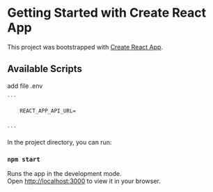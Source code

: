 # Getting Started with Create React App

This project was bootstrapped with [Create React App](https://github.com/elhaqeeem/elhaqeeem.github.io).

## Available Scripts

add file .env

    ```
    
        REACT_APP_API_URL=
    
        
    ```

In the project directory, you can run:

### `npm start`

Runs the app in the development mode.\
Open [http://localhost:3000](http://localhost:3000) to view it in your browser.

